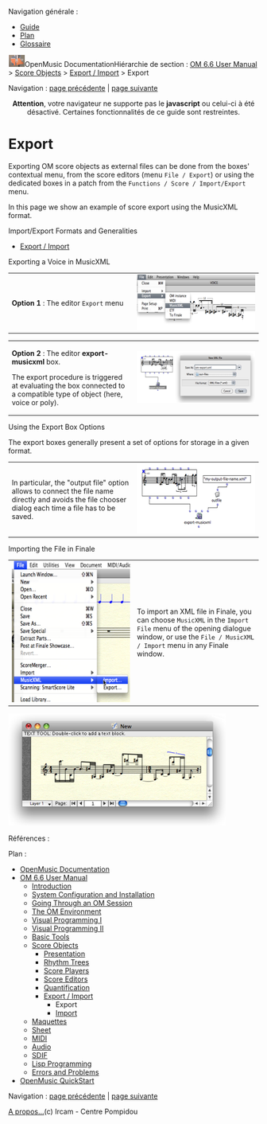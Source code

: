 <div id="tplf" class="tplPage">

<div id="tplh">

<span class="hidden">Navigation générale : </span>

  - [<span>Guide</span>](OM-Documentation.md)
  - [<span>Plan</span>](OM-Documentation_1.md)
  - [<span>Glossaire</span>](OM-Documentation_2.md)

</div>

<div id="tplt">

![empty.gif](../tplRes/page/empty.gif)![logoom1.png](../res/logoom1.png)<span class="tplTi">OpenMusic
Documentation</span><span class="sw_outStack_navRoot"><span class="hidden">Hiérarchie
de section : </span>[<span>OM 6.6 User
Manual</span>](OM-User-Manual.md)<span class="stkSep"> \>
</span>[<span>Score
Objects</span>](ScoreObjects.md)<span class="stkSep"> \>
</span>[<span>Export /
Import</span>](ImportExport.md)<span class="stkSep"> \>
</span><span class="stkSel_yes"><span>Export</span></span></span>

</div>

<div class="tplNav">

<span class="hidden">Navigation : </span>[<span>page
précédente</span>](ImportExport.md "page précédente(Export / Import)")<span class="hidden">
| </span>[<span>page suivante</span>](Import.md "page suivante(Import)")

</div>

<div id="tplc" class="tplc_out_yes">

<div style="text-align: center;">

**Attention**, votre navigateur ne supporte pas le **javascript** ou
celui-ci à été désactivé. Certaines fonctionnalités de ce guide sont
restreintes.

</div>

<div class="headCo">

# <span>Export</span>

<div class="headCo_co">

<div>

<div class="infobloc">

<div class="txt">

Exporting OM score objects as external files can be done from the boxes'
contextual menu, from the score editors (menu `File / Export`) or using
the dedicated boxes in a patch from the `Functions / Score /
Import/Export` menu.

In this page we show an example of score export using the MusicXML
format.

</div>

<div class="linkSet">

<div class="linkSet_ti">

<span>Import/Export Formats and Generalities</span>

</div>

<div class="linkUL">

  - [<span>Export / Import</span>](ImportExport.md)

</div>

</div>

</div>

<div class="bloc example">

<div class="bloc_ti example_ti">

<span>Exporting a Voice in MusicXML</span>

</div>

<div class="txtRes">

<table>
<colgroup>
<col style="width: 50%" />
<col style="width: 50%" />
</colgroup>
<tbody>
<tr class="odd">
<td><div class="dk_txtRes_txt txt">
<p><strong>Option 1 </strong>: The editor <code class="menuPath_tl">Export</code> menu</p>
</div></td>
<td><div class="caption">
<div class="caption_co">
<a href="../res/export-editor.png" class="overLnk" title="Cliquez pour agrandir"><img src="../res/export-editor_1.png" width="300" height="112" alt="export-editor_1.png" /></a>
</div>
</div></td>
</tr>
</tbody>
</table>

</div>

<div class="txtRes">

<table>
<colgroup>
<col style="width: 50%" />
<col style="width: 50%" />
</colgroup>
<tbody>
<tr class="odd">
<td><div class="dk_txtRes_txt txt">
<p><strong>Option 2 </strong>: The editor <strong>export-musicxml</strong> box.</p>
<p>The export procedure is triggered at evaluating the box connected to a compatible type of object (here, voice or poly).</p>
</div></td>
<td><div class="caption">
<div class="caption_co">
<a href="../res/xml-export.png" class="overLnk" title="Cliquez pour agrandir"><img src="../res/xml-export_1.png" width="300" height="104" alt="xml-export_1.png" /></a>
</div>
</div></td>
</tr>
</tbody>
</table>

</div>

</div>

<div class="bloc note">

<div class="bloc_ti note_ti">

<span>Using the Export Box Options</span>

</div>

<div class="txt">

The export boxes generally present a set of options for storage in a
given format.

</div>

<div class="txtRes">

<table>
<colgroup>
<col style="width: 50%" />
<col style="width: 50%" />
</colgroup>
<tbody>
<tr class="odd">
<td><div class="dk_txtRes_txt txt">
<p>In particular, the "output file" option allows to connect the file name directly and avoids the file chooser dialog each time a file has to be saved.</p>
</div></td>
<td><div class="caption">
<div class="caption_co">
<a href="../res/xml-export-name.png" class="overLnk" title="Cliquez pour agrandir"><img src="../res/xml-export-name_1.png" width="300" height="141" alt="xml-export-name_1.png" /></a>
</div>
</div></td>
</tr>
</tbody>
</table>

</div>

</div>

<div class="bloc example">

<div class="bloc_ti example_ti">

<span>Importing the File in Finale</span>

</div>

<div class="txtRes">

<table>
<colgroup>
<col style="width: 50%" />
<col style="width: 50%" />
</colgroup>
<tbody>
<tr class="odd">
<td><div class="caption">
<div class="caption_co">
<img src="../res/importinfinale.png" width="300" height="284" alt="importinfinale.png" />
</div>
</div></td>
<td><div class="dk_txtRes_txt txt">
<p>To import an XML file in Finale, you can choose <code class="menuPath_tl">MusicXML</code> in the <code class="menuPath_tl">Import File</code> menu of the opening dialogue window, or use the <code class="menuPath_tl">File / MusicXML / Import</code> menu in any Finale window.</p>
</div></td>
</tr>
</tbody>
</table>

</div>

<div class="caption">

<div class="caption_co">

![savefinale.png](../res/savefinale.png)

</div>

</div>

</div>

</div>

</div>

</div>

<span class="hidden">Références : </span>

</div>

<div id="tplo" class="tplo_out_yes">

<div class="tplOTp">

<div class="tplOBm">

<div id="mnuFrm">

<span class="hidden">Plan :</span>

<div id="mnuFrmUp" onmouseout="menuScrollTiTask.fSpeed=0;" onmouseover="if(menuScrollTiTask.fSpeed&gt;=0) {menuScrollTiTask.fSpeed=-2; scTiLib.addTaskNow(menuScrollTiTask);}" onclick="menuScrollTiTask.fSpeed-=2;" style="display: none;">

<span id="mnuFrmUpLeft">[](#)</span><span id="mnuFrmUpCenter"></span><span id="mnuFrmUpRight"></span>

</div>

<div id="mnuScroll">

  - [<span>OpenMusic Documentation</span>](OM-Documentation.md)
  - [<span>OM 6.6 User Manual</span>](OM-User-Manual.md)
      - [<span>Introduction</span>](00-Sommaire.md)
      - [<span>System Configuration and
        Installation</span>](Installation.md)
      - [<span>Going Through an OM Session</span>](Goingthrough.md)
      - [<span>The OM Environment</span>](Environment.md)
      - [<span>Visual Programming I</span>](BasicVisualProgramming.md)
      - [<span>Visual Programming
        II</span>](AdvancedVisualProgramming.md)
      - [<span>Basic Tools</span>](BasicObjects.md)
      - [<span>Score Objects</span>](ScoreObjects.md)
          - [<span>Presentation</span>](Score-Objects-Intro.md)
          - [<span>Rhythm Trees</span>](RT.md)
          - [<span>Score Players</span>](ScorePlayer.md)
          - [<span>Score Editors</span>](ScoreEditors.md)
          - [<span>Quantification</span>](Quantification.md)
          - [<span>Export / Import</span>](ImportExport.md)
              - <span id="i0" class="outLeftSel_yes"><span>Export</span></span>
              - [<span>Import</span>](Import.md)
      - [<span>Maquettes</span>](Maquettes.md)
      - [<span>Sheet</span>](Sheet.md)
      - [<span>MIDI</span>](MIDI.md)
      - [<span>Audio</span>](Audio.md)
      - [<span>SDIF</span>](SDIF.md)
      - [<span>Lisp Programming</span>](Lisp.md)
      - [<span>Errors and Problems</span>](errors.md)
  - [<span>OpenMusic QuickStart</span>](QuickStart-Chapters.md)

</div>

<div id="mnuFrmDown" onmouseout="menuScrollTiTask.fSpeed=0;" onmouseover="if(menuScrollTiTask.fSpeed&lt;=0) {menuScrollTiTask.fSpeed=2; scTiLib.addTaskNow(menuScrollTiTask);}" onclick="menuScrollTiTask.fSpeed+=2;" style="display: none;">

<span id="mnuFrmDownLeft">[](#)</span><span id="mnuFrmDownCenter"></span><span id="mnuFrmDownRight"></span>

</div>

</div>

</div>

</div>

</div>

<div class="tplNav">

<span class="hidden">Navigation : </span>[<span>page
précédente</span>](ImportExport.md "page précédente(Export / Import)")<span class="hidden">
| </span>[<span>page suivante</span>](Import.md "page suivante(Import)")

</div>

<div id="tplb">

[<span>A propos...</span>](OM-Documentation_3.md)(c) Ircam - Centre
Pompidou

</div>

</div>
